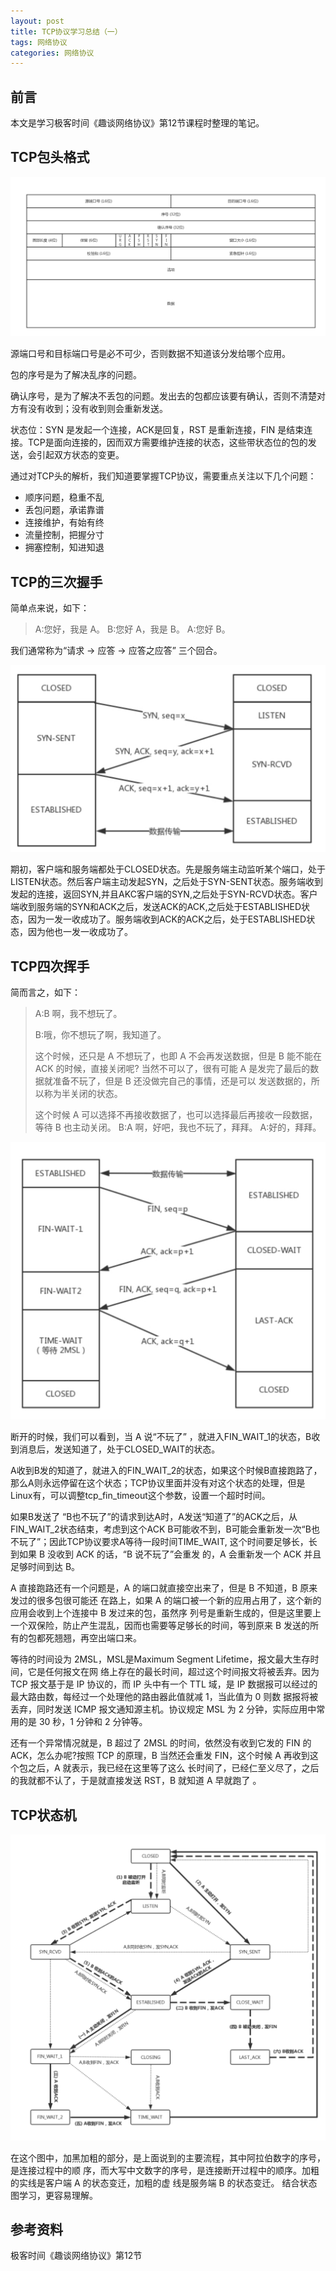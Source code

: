 ```yaml
---
layout: post
title: TCP协议学习总结（一）
tags: 网络协议
categories: 网络协议
---
```


## 前言

本文是学习极客时间《趣谈网络协议》第12节课程时整理的笔记。

## TCP包头格式

![tcp_header](../static/img/tcp_header.png)

源端口号和目标端口号是必不可少，否则数据不知道该分发给哪个应用。

包的序号是为了解决乱序的问题。

确认序号，是为了解决不丢包的问题。发出去的包都应该要有确认，否则不清楚对方有没有收到；没有收到则会重新发送。

状态位：SYN 是发起一个连接，ACK是回复，RST 是重新连接，FIN 是结束连接。TCP是面向连接的，因而双方需要维护连接的状态，这些带状态位的包的发送，会引起双方状态的变更。

通过对TCP头的解析，我们知道要掌握TCP协议，需要重点关注以下几个问题：

- 顺序问题，稳重不乱
- 丢包问题，承诺靠谱
- 连接维护，有始有终
- 流量控制，把握分寸
- 拥塞控制，知进知退



## TCP的三次握手

简单点来说，如下：

> A:您好，我是 A。
> B:您好 A，我是 B。
> A:您好 B。 

我们通常称为“请求 -> 应答 -> 应答之应答” 三个回合。

![tcp_header](../static/img/tcp_ws.png)

期初，客户端和服务端都处于CLOSED状态。先是服务端主动监听某个端口，处于LISTEN状态。然后客户端主动发起SYN，之后处于SYN-SENT状态。服务端收到发起的连接，返回SYN,并且AKC客户端的SYN,之后处于SYN-RCVD状态。客户端收到服务端的SYN和ACK之后，发送ACK的ACK,之后处于ESTABLISHED状态，因为一发一收成功了。服务端收到ACK的ACK之后，处于ESTABLISHED状态，因为他也一发一收成功了。



## TCP四次挥手

简而言之，如下：

> A:B 啊，我不想玩了。 
>
> B:哦，你不想玩了啊，我知道了。 
>
> 这个时候，还只是 A 不想玩了，也即 A 不会再发送数据，但是 B 能不能在 ACK 的时候，直接关闭呢? 当然不可以了，很有可能 A 是发完了最后的数据就准备不玩了，但是 B 还没做完自己的事情，还是可以 发送数据的，所以称为半关闭的状态。 
>
> 这个时候 A 可以选择不再接收数据了，也可以选择最后再接收一段数据，等待 B 也主动关闭。 B:A 啊，好吧，我也不玩了，拜拜。
> A:好的，拜拜。 

![tcp_header](../static/img/tcp_hs.png)

断开的时候，我们可以看到，当 A 说“不玩了” ，就进入FIN_WAIT_1的状态，B收到消息后，发送知道了，处于CLOSED_WAIT的状态。

A收到B发的知道了，就进入的FIN_WAIT_2的状态，如果这个时候B直接跑路了，那么A则永远停留在这个状态；TCP协议里面并没有对这个状态的处理，但是Linux有，可以调整tcp_fin_timeout这个参数，设置一个超时时间。

如果B发送了 “B也不玩了”的请求到达A时，A发送“知道了”的ACK之后，从FIN_WAIT_2状态结束，考虑到这个ACK B可能收不到，B可能会重新发一次“B也不玩了”；因此TCP协议要求A等待一段时间TIME_WAIT, 这个时间要足够长，长到如果 B 没收到 ACK 的话，“B 说不玩了”会重发 的，A 会重新发一个 ACK 并且足够时间到达 B。 

A 直接跑路还有一个问题是，A 的端口就直接空出来了，但是 B 不知道，B 原来发过的很多包很可能还 在路上，如果 A 的端口被一个新的应用占用了，这个新的应用会收到上个连接中 B 发过来的包，虽然序 列号是重新生成的，但是这里要上一个双保险，防止产生混乱，因而也需要等足够长的时间，等到原来 B 发送的所有的包都死翘翘，再空出端口来。 

等待的时间设为 2MSL，MSL是Maximum Segment Lifetime，报文最大生存时间，它是任何报文在网 络上存在的最长时间，超过这个时间报文将被丢弃。因为 TCP 报文基于是 IP 协议的，而 IP 头中有一个 TTL 域，是 IP 数据报可以经过的最大路由数，每经过一个处理他的路由器此值就减 1，当此值为 0 则数 据报将被丢弃，同时发送 ICMP 报文通知源主机。协议规定 MSL 为 2 分钟，实际应用中常用的是 30 秒，1 分钟和 2 分钟等。 

还有一个异常情况就是，B 超过了 2MSL 的时间，依然没有收到它发的 FIN 的 ACK，怎么办呢?按照 TCP 的原理，B 当然还会重发 FIN，这个时候 A 再收到这个包之后，A 就表示，我已经在这里等了这么 长时间了，已经仁至义尽了，之后的我就都不认了，于是就直接发送 RST，B 就知道 A 早就跑了 。



## TCP状态机

![tcp_header](../static/img/tcp_ztj.png)

在这个图中，加黑加粗的部分，是上面说到的主要流程，其中阿拉伯数字的序号，是连接过程中的顺 序，而大写中文数字的序号，是连接断开过程中的顺序。加粗的实线是客户端 A 的状态变迁，加粗的虚 线是服务端 B 的状态变迁。 结合状态图学习，更容易理解。

## 参考资料

极客时间《趣谈网络协议》第12节